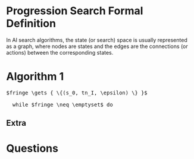 # Progression Search Formal Definition

In AI search algorithms, the state (or search) space is usually represented as a graph, where nodes are states and the edges are the connections (or actions) between the corresponding states. 

# Algorithm 1

<pre>
$fringe \gets { \{(s_0, tn_I, \epsilon) \} }$

  while $fringe \neq \emptyset$ do
</pre>



## Extra
# Questions

